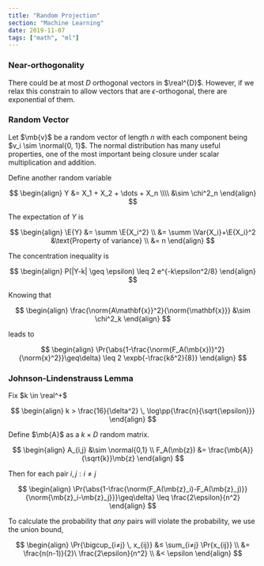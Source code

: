 ```yaml
---
title: "Random Projection"
section: "Machine Learning"
date: 2019-11-07
tags: ["math", "ml"]
---
```


### Near-orthogonality

There could be at most $D$ orthogonal vectors in $\real^{D}$. However, if we relax this constrain to allow vectors that are $ϵ$-orthogonal, there are exponential of them.

### Random Vector

Let $\mb{v}$ be a random vector of length $n$ with each component being $v_i \sim \normal{0, 1}$. The normal distribution has many useful properties, one of the most important being closure under scalar multiplication and addition.

Define another random variable

$$
\begin{align}
  Y &= X_1 + X_2 + \dots + X_n \\\\
  &\sim \chi^2_n
\end{align}
$$

The expectation of $Y$ is

$$
\begin{align}
  \E{Y} &= \summ \E{X_i^2} \\
  &= \summ \Var{X_i}+\E{X_i}^2 &\text{Property of variance} \\
  &= n
\end{align}
$$

The concentration inequality is

$$
\begin{align}
  P(|Y-k| \geq \epsilon) \leq 2 e^{-k\epsilon^2/8}
\end{align}
$$

Knowing that

$$
\begin{align}
  \frac{\norm{A\mathbf{x}}^2}{\norm{\mathbf{x}}} &\sim \chi^2_k
\end{align}
$$

leads to

$$
\begin{align}
  \Pr{\abs{1-\frac{\norm{F_A(\mb{x})}^2}{\norm{x}^2}}\geq\delta} \leq 2 \expb{-\frac{kδ^2}{8}}
\end{align}
$$

### Johnson-Lindenstrauss Lemma

Fix $k \in \real^+$

$$
\begin{align}
  k > \frac{16}{\delta^2} \, \log\pp{\frac{n}{\sqrt{\epsilon}}}
\end{align}
$$

Define $\mb{A}$ as a $k \times D$ random matrix.

$$
\begin{align}
  A_{i,j} &\sim \normal{0,1} \\
  F_A(\mb{z}) &= \frac{\mb{A}}{\sqrt{k}}\mb{z}
\end{align}
$$

Then for each pair $i, j: i≠j$

$$
\begin{align}
  \Pr{\abs{1-\frac{\norm{F_A(\mb{z}_i)-F_A(\mb{z}_j)}}{\norm{\mb{z}_i-\mb{z}_j}}}\geq\delta} \leq \frac{2\epsilon}{n^2}
\end{align}
$$

To calculate the probability that _any_ pairs will violate the probability, we use the union bound,

$$
\begin{align}
  \Pr{\bigcup_{i≠j} \, x_{ij}} &≤ \sum_{i≠j} \Pr{x_{ij}} \\
  &= \frac{n(n-1)}{2}\ \frac{2\epsilon}{n^2} \\
  &< \epsilon
\end{align}
$$
